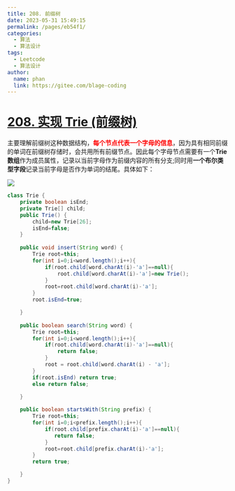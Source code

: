 ```yaml
---
title: 208. 前缀树
date: 2023-05-31 15:49:15
permalink: /pages/eb54f1/
categories:
  - 算法
  - 算法设计
tags:
  - Leetcode
  - 算法设计
author: 
  name: phan
  link: https://gitee.com/blage-coding
---
```

# [208. 实现 Trie (前缀树)](https://leetcode.cn/problems/implement-trie-prefix-tree/)

主要理解前缀树这种数据结构，<font color="red">**每个节点代表一个字母的信息**</font>，因为具有相同前缀的单词在前缀树存储时，会共用所有前缀节点。因此每个字母节点需要有一个**Trie数组**作为成员属性，记录以当前字母作为前缀内容的所有分支;同时用**一个布尔类型字段**记录当前字母是否作为单词的结尾。具体如下：

![](https://cdn.staticaly.com/gh/blage-coding/picx-images-hosting@master/20230531/image.3jgft6xyza40.webp)

```java
class Trie {
    private boolean isEnd;
    private Trie[] child;
    public Trie() {
        child=new Trie[26];
        isEnd=false;
    }
    
    public void insert(String word) {
        Trie root=this;
        for(int i=0;i<word.length();i++){
            if(root.child[word.charAt(i)-'a']==null){
                root.child[word.charAt(i)-'a']=new Trie();
            }
            root=root.child[word.charAt(i)-'a'];
        }
        root.isEnd=true;

    }
    
    public boolean search(String word) {
        Trie root=this;
        for(int i=0;i<word.length();i++){
            if(root.child[word.charAt(i)-'a']==null){
                return false;
            }
            root = root.child[word.charAt(i) - 'a'];
        }
        if(root.isEnd) return true;
        else return false;

    }
    
    public boolean startsWith(String prefix) {
        Trie root=this;
        for(int i=0;i<prefix.length();i++){
            if(root.child[prefix.charAt(i)-'a']==null){
               return false;
            }
            root=root.child[prefix.charAt(i)-'a'];
        }
        return true;

    }
}
```

